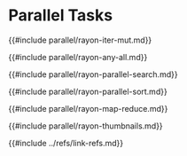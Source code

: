 # Parallel Tasks

{{#include parallel/rayon-iter-mut.md}}

{{#include parallel/rayon-any-all.md}}

{{#include parallel/rayon-parallel-search.md}}

{{#include parallel/rayon-parallel-sort.md}}

{{#include parallel/rayon-map-reduce.md}}

{{#include parallel/rayon-thumbnails.md}}

{{#include ../refs/link-refs.md}}
